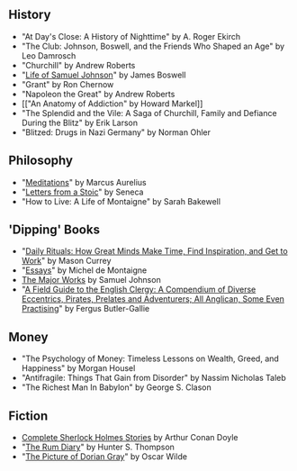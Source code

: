 ## History
- "At Day's Close: A History of Nighttime" by A. Roger Ekirch
- "The Club: Johnson, Boswell, and the Friends Who Shaped an Age" by Leo Damrosch
- "Churchill" by Andrew Roberts
- "[Life of Samuel Johnson](https://www.amazon.co.uk/Life-Samuel-Johnson-Penguin-Classics/dp/0140436626)" by James Boswell
- "Grant" by Ron Chernow
- "Napoleon the Great" by Andrew Roberts
- [["An Anatomy of Addiction" by Howard Markel]]
- "The Splendid and the Vile: A Saga of Churchill, Family and Defiance During the Blitz" by Erik Larson
- "Blitzed: Drugs in Nazi Germany" by Norman Ohler
 
## Philosophy
- "[Meditations](https://www.amazon.co.uk/gp/product/0679642609/)" by Marcus Aurelius
- "[Letters from a Stoic](https://www.amazon.co.uk/Letters-Stoic-Epistulae-Lucilium-Classics/dp/0140442103/)" by Seneca
- "How to Live: A Life of Montaigne" by Sarah Bakewell
 
## 'Dipping' Books
- "[Daily Rituals: How Great Minds Make Time, Find Inspiration, and Get to Work](https://www.amazon.co.uk/gp/product/B00DTUKK4O/ref=ppx_yo_dt_b_search_asin_title?ie=UTF8&psc=1)" by Mason Currey
- "[Essays](https://www.amazon.com/Complete-Works-Everymans-Library/dp/1400040213)" by Michel de Montaigne
- [The Major Works](https://www.amazon.co.uk/gp/product/0199538336/) by Samuel Johnson
- "[A Field Guide to the English Clergy: A Compendium of Diverse Eccentrics, Pirates, Prelates and Adventurers; All Anglican, Some Even Practising](https://www.amazon.co.uk/Field-Guide-English-Clergy-Adventurers/dp/1786075741/)" by Fergus Butler-Gallie

## Money
- "The Psychology of Money: Timeless Lessons on Wealth, Greed, and Happiness" by Morgan Housel
- "Antifragile: Things That Gain from Disorder" by Nassim Nicholas Taleb
- "The Richest Man In Babylon" by George S. Clason
 
## Fiction
- [Complete Sherlock Holmes Stories](https://www.amazon.co.uk/gp/product/1904919723/) by Arthur Conan Doyle
- "[The Rum Diary](https://www.amazon.co.uk/gp/product/074757457X/)" by Hunter S. Thompson
- "[The Picture of Dorian Gray](https://www.amazon.co.uk/Picture-Dorian-Gray-Penguin-Classics/dp/0141439572/)" by Oscar Wilde